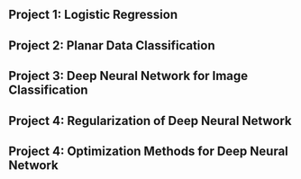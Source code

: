 ## Project 1: Logistic Regression

## Project 2: Planar Data Classification

## Project 3: Deep Neural Network for Image Classification

## Project 4: Regularization of Deep Neural Network

## Project 4: Optimization Methods for Deep Neural Network
